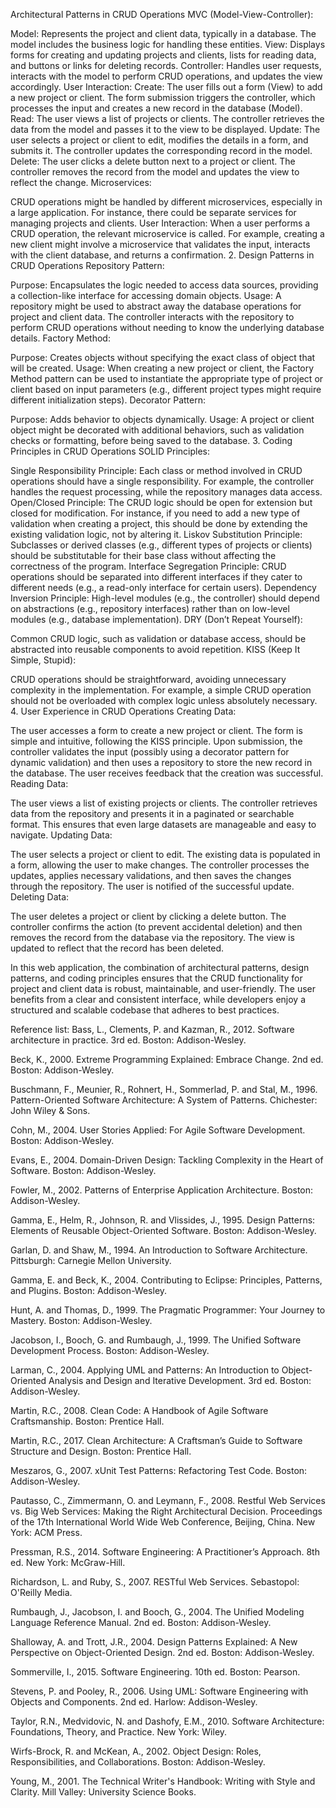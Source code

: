  Architectural Patterns in CRUD Operations
MVC (Model-View-Controller):

Model: Represents the project and client data, typically in a database. The model includes the business logic for handling these entities.
View: Displays forms for creating and updating projects and clients, lists for reading data, and buttons or links for deleting records.
Controller: Handles user requests, interacts with the model to perform CRUD operations, and updates the view accordingly.
User Interaction:
Create: The user fills out a form (View) to add a new project or client. The form submission triggers the controller, which processes the input and creates a new record in the database (Model).
Read: The user views a list of projects or clients. The controller retrieves the data from the model and passes it to the view to be displayed.
Update: The user selects a project or client to edit, modifies the details in a form, and submits it. The controller updates the corresponding record in the model.
Delete: The user clicks a delete button next to a project or client. The controller removes the record from the model and updates the view to reflect the change.
Microservices:

CRUD operations might be handled by different microservices, especially in a large application. For instance, there could be separate services for managing projects and clients.
User Interaction: When a user performs a CRUD operation, the relevant microservice is called. For example, creating a new client might involve a microservice that validates the input, interacts with the client database, and returns a confirmation.
2. Design Patterns in CRUD Operations
Repository Pattern:

Purpose: Encapsulates the logic needed to access data sources, providing a collection-like interface for accessing domain objects. Usage: A repository might be used to abstract away the database operations for project and client data. The controller interacts with the repository to perform CRUD operations without needing to know the underlying database details. Factory Method:

Purpose: Creates objects without specifying the exact class of object that will be created. Usage: When creating a new project or client, the Factory Method pattern can be used to instantiate the appropriate type of project or client based on input parameters (e.g., different project types might require different initialization steps). Decorator Pattern:

Purpose: Adds behavior to objects dynamically. Usage: A project or client object might be decorated with additional behaviors, such as validation checks or formatting, before being saved to the database. 3. Coding Principles in CRUD Operations SOLID Principles:

Single Responsibility Principle: Each class or method involved in CRUD operations should have a single responsibility. For example, the controller handles the request processing, while the repository manages data access. Open/Closed Principle: The CRUD logic should be open for extension but closed for modification. For instance, if you need to add a new type of validation when creating a project, this should be done by extending the existing validation logic, not by altering it. Liskov Substitution Principle: Subclasses or derived classes (e.g., different types of projects or clients) should be substitutable for their base class without affecting the correctness of the program. Interface Segregation Principle: CRUD operations should be separated into different interfaces if they cater to different needs (e.g., a read-only interface for certain users). Dependency Inversion Principle: High-level modules (e.g., the controller) should depend on abstractions (e.g., repository interfaces) rather than on low-level modules (e.g., database implementation). DRY (Don’t Repeat Yourself):

Common CRUD logic, such as validation or database access, should be abstracted into reusable components to avoid repetition. KISS (Keep It Simple, Stupid):

CRUD operations should be straightforward, avoiding unnecessary complexity in the implementation. For example, a simple CRUD operation should not be overloaded with complex logic unless absolutely necessary. 4. User Experience in CRUD Operations Creating Data:

The user accesses a form to create a new project or client. The form is simple and intuitive, following the KISS principle. Upon submission, the controller validates the input (possibly using a decorator pattern for dynamic validation) and then uses a repository to store the new record in the database. The user receives feedback that the creation was successful. Reading Data:

The user views a list of existing projects or clients. The controller retrieves data from the repository and presents it in a paginated or searchable format. This ensures that even large datasets are manageable and easy to navigate. Updating Data:

The user selects a project or client to edit. The existing data is populated in a form, allowing the user to make changes. The controller processes the updates, applies necessary validations, and then saves the changes through the repository. The user is notified of the successful update. Deleting Data:

The user deletes a project or client by clicking a delete button. The controller confirms the action (to prevent accidental deletion) and then removes the record from the database via the repository. The view is updated to reflect that the record has been deleted.

In this web application, the combination of architectural patterns, design patterns, and coding principles ensures that the CRUD functionality for project and client data is robust, maintainable, and user-friendly. The user benefits from a clear and consistent interface, while developers enjoy a structured and scalable codebase that adheres to best practices.

Reference list: Bass, L., Clements, P. and Kazman, R., 2012. Software architecture in practice. 3rd ed. Boston: Addison-Wesley.

Beck, K., 2000. Extreme Programming Explained: Embrace Change. 2nd ed. Boston: Addison-Wesley.

Buschmann, F., Meunier, R., Rohnert, H., Sommerlad, P. and Stal, M., 1996. Pattern-Oriented Software Architecture: A System of Patterns. Chichester: John Wiley & Sons.

Cohn, M., 2004. User Stories Applied: For Agile Software Development. Boston: Addison-Wesley.

Evans, E., 2004. Domain-Driven Design: Tackling Complexity in the Heart of Software. Boston: Addison-Wesley.

Fowler, M., 2002. Patterns of Enterprise Application Architecture. Boston: Addison-Wesley.

Gamma, E., Helm, R., Johnson, R. and Vlissides, J., 1995. Design Patterns: Elements of Reusable Object-Oriented Software. Boston: Addison-Wesley.

Garlan, D. and Shaw, M., 1994. An Introduction to Software Architecture. Pittsburgh: Carnegie Mellon University.

Gamma, E. and Beck, K., 2004. Contributing to Eclipse: Principles, Patterns, and Plugins. Boston: Addison-Wesley.

Hunt, A. and Thomas, D., 1999. The Pragmatic Programmer: Your Journey to Mastery. Boston: Addison-Wesley.

Jacobson, I., Booch, G. and Rumbaugh, J., 1999. The Unified Software Development Process. Boston: Addison-Wesley.

Larman, C., 2004. Applying UML and Patterns: An Introduction to Object-Oriented Analysis and Design and Iterative Development. 3rd ed. Boston: Addison-Wesley.

Martin, R.C., 2008. Clean Code: A Handbook of Agile Software Craftsmanship. Boston: Prentice Hall.

Martin, R.C., 2017. Clean Architecture: A Craftsman’s Guide to Software Structure and Design. Boston: Prentice Hall.

Meszaros, G., 2007. xUnit Test Patterns: Refactoring Test Code. Boston: Addison-Wesley.

Pautasso, C., Zimmermann, O. and Leymann, F., 2008. Restful Web Services vs. Big Web Services: Making the Right Architectural Decision. Proceedings of the 17th International World Wide Web Conference, Beijing, China. New York: ACM Press.

Pressman, R.S., 2014. Software Engineering: A Practitioner’s Approach. 8th ed. New York: McGraw-Hill.

Richardson, L. and Ruby, S., 2007. RESTful Web Services. Sebastopol: O'Reilly Media.

Rumbaugh, J., Jacobson, I. and Booch, G., 2004. The Unified Modeling Language Reference Manual. 2nd ed. Boston: Addison-Wesley.

Shalloway, A. and Trott, J.R., 2004. Design Patterns Explained: A New Perspective on Object-Oriented Design. 2nd ed. Boston: Addison-Wesley.

Sommerville, I., 2015. Software Engineering. 10th ed. Boston: Pearson.

Stevens, P. and Pooley, R., 2006. Using UML: Software Engineering with Objects and Components. 2nd ed. Harlow: Addison-Wesley.

Taylor, R.N., Medvidovic, N. and Dashofy, E.M., 2010. Software Architecture: Foundations, Theory, and Practice. New York: Wiley.

Wirfs-Brock, R. and McKean, A., 2002. Object Design: Roles, Responsibilities, and Collaborations. Boston: Addison-Wesley.

Young, M., 2001. The Technical Writer's Handbook: Writing with Style and Clarity. Mill Valley: University Science Books.
